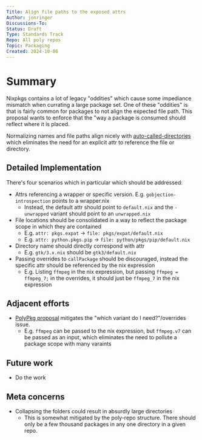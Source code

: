 ```yaml
---
Title: Align file paths to the exposed attrs
Author: jonringer
Discussions-To: 
Status: Draft
Type: Standards Track
Repo: All poly repos
Topic: Packaging
Created: 2024-10-06
---
```


# Summary

Nixpkgs contains a lot of legacy "oddities" which cause some impediance mismatch
when currating a large package set. One of these "oddities" is that is fairly
common for packages to not align the expected file path. This proposal wants
to enforce that the "way a package is consumed should reflect where it is placed.

Normalizing names and file paths align nicely with [auto-called-directories](https://github.com/jonringer/nix-lib/commit/86961f6f0139a70ee29a74237dd59a9936299ed0)
which eliminates the need for an explicit attr to reference the file or directory.

## Detailed Implementation

There's four scenarios which in particular which should be addressed:
- Attrs referencing a wrapper or specific version. E.g. `gobjection-introspection` points to a wrapper.nix
  - Instead, the default attr should point to `default.nix` and the `-unwrapped` variant should point to an `unwrapped.nix`
- File locations should be consolidated in a way to reflect the package scope in which they are contained
  - E.g. `attr: pkgs.expat` -> `file: pkgs/expat/default.nix`
  - E.g. `attr: python.pkgs.pip` -> `file: python/pkgs/pip/default.nix`
- Directory name should directly correspond with attr
  - E.g. `gtk/3.x.nix` should be `gtk3/default.nix`
- Passing overrides to `callPackage` should be discouraged, instead the specific attr should be referenced by the nix expression
  - E.g. Listing `ffmpeg` in the nix expression, but passing `ffmpeg = ffmpeg_7;` in the overrides, it should just be `ffmpeg_7` in the nix expression

## Adjacent efforts

- [PolyPkg proposal](https://github.com/jonringer/multiple-package-versions-proposal) mitigates the "which variant do I need?"/overrides issue.
  - E.g. `ffmpeg` can be passed to the nix expression, but `ffmpeg.v7` can be passed as an input, which eliminates the need to pollute a package scope with many varaints

## Future work

- Do the work

## Meta concerns

- Collapsing the folders could result in absurdly large directories
  - This is somewhat mitigated by the poly-repo structure. There should only be a few thousand packages in any one directory in a given repo.

